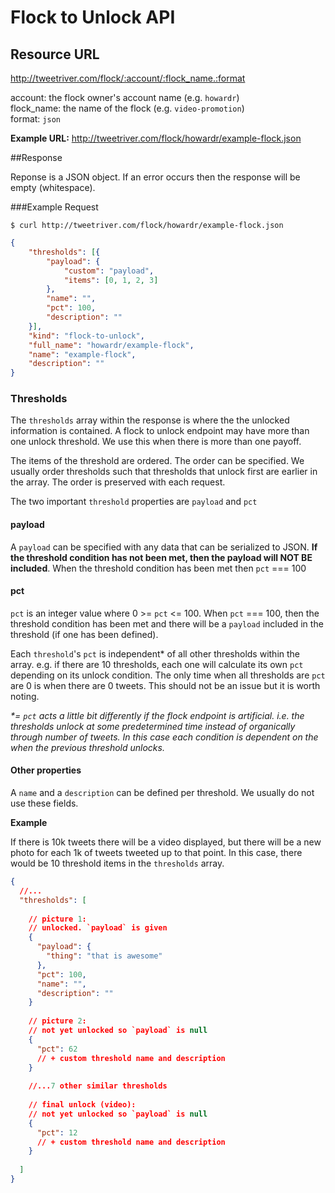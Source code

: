 # Flock to Unlock API

## Resource URL

http://tweetriver.com/flock/:account/:flock_name.:format

account: the flock owner's account name (e.g. `howardr`)<br />
flock_name: the name of the flock (e.g. `video-promotion`)<br />
format: `json`

**Example URL:** http://tweetriver.com/flock/howardr/example-flock.json

##Response

Reponse is a JSON object. If an error occurs then the response will be empty (whitespace).

###Example Request

    $ curl http://tweetriver.com/flock/howardr/example-flock.json

```json
{
    "thresholds": [{
        "payload": {
            "custom": "payload",
            "items": [0, 1, 2, 3]
        },
        "name": "",
        "pct": 100,
        "description": ""
    }],
    "kind": "flock-to-unlock",
    "full_name": "howardr/example-flock",
    "name": "example-flock",
    "description": ""
}
```

### Thresholds

The `thresholds` array within the response is where the the unlocked information is contained. A flock to unlock endpoint may have more than one unlock threshold. We use this when there is more than one payoff.

The items of the threshold are ordered. The order can be specified. We usually order thresholds such that thresholds that unlock first are earlier in the array. The order is preserved with each request.

The two important `threshold` properties are `payload` and `pct`

#### payload

A `payload` can be specified with any data that can be serialized to JSON. **If the threshold condition has not been met, then the payload will NOT BE included**. When the threshold condition has been met then `pct` === 100

#### pct

`pct` is an integer value where 0 >= `pct` <= 100. When `pct` === 100, then the threshold condition has been met and there will be a `payload` included in the threshold (if one has been defined).

Each `threshold`'s `pct` is independent* of all other thresholds within the array. e.g. if there are 10 thresholds, each one will calculate its own `pct` depending on its unlock condition. The only time when all thresholds are `pct` are 0 is when there are 0 tweets. This should not be an issue but it is worth noting.

_*= `pct` acts a little bit differently if the flock endpoint is artificial. i.e. the thresholds unlock at some predetermined time instead of organically through number of tweets. In this case each condition is dependent on the when the previous threshold unlocks._

#### Other properties

A `name` and a `description` can be defined per threshold. We usually do not use these fields.

**Example**

If there is 10k tweets there will be a video displayed, but there will be a new photo for each 1k of tweets tweeted up to that point. In this case, there would be 10 threshold items in the `thresholds` array.

```json
{
  //...
  "thresholds": [
  
    // picture 1:
    // unlocked. `payload` is given
    {
      "payload": {
        "thing": "that is awesome"
      },
      "pct": 100,
      "name": "",
      "description": ""
    }
    
    // picture 2:
    // not yet unlocked so `payload` is null
    {
      "pct": 62
      // + custom threshold name and description
    }
    
    //...7 other similar thresholds
    
    // final unlock (video):
    // not yet unlocked so `payload` is null
    {
      "pct": 12
      // + custom threshold name and description
    }
    
  ]
}
```    